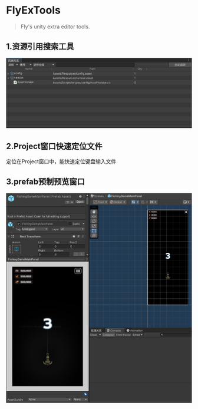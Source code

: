 # FlyExTools
> Fly's unity extra editor tools.

## 1.资源引用搜索工具
![](./pics/AssetWindow.png)

## 2.Project窗口快速定位文件
 定位在Project窗口中，能快速定位键盘输入文件
 
## 3.prefab预制预览窗口
![](./pics/PrefabPreview.png)